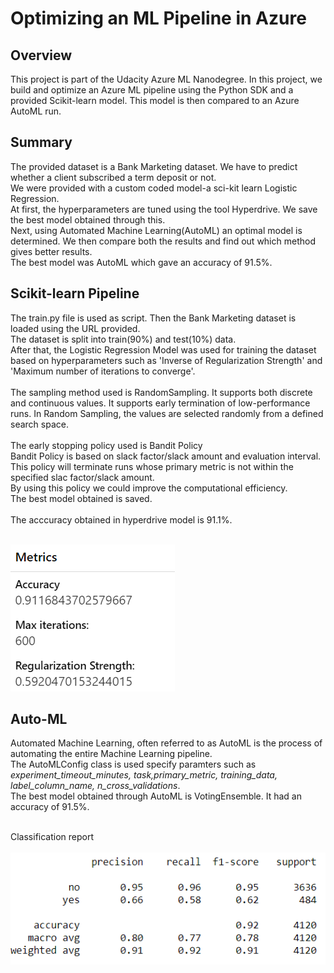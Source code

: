 # Optimizing an ML Pipeline in Azure

## Overview
This project is part of the Udacity Azure ML Nanodegree.
In this project, we build and optimize an Azure ML pipeline using the Python SDK and a provided Scikit-learn model.
This model is then compared to an Azure AutoML run.

## Summary
The provided dataset is a Bank Marketing dataset. We have to predict whether a client subscribed a term deposit or not. <br>
We were provided with a custom coded model-a sci-kit learn Logistic Regression.<br>
At first, the hyperparameters are tuned using the tool Hyperdrive. We save the best model obtained through this.<br>
Next, using Automated Machine Learning(AutoML) an optimal model is determined. We then compare both the results and find out which method gives better results.<br> 
The best model was AutoML which gave an accuracy of 91.5%.

## Scikit-learn Pipeline
The train.py file is used as script. Then the Bank Marketing dataset is loaded using the URL provided.<br>
The dataset is split into train(90%) and test(10%) data.<br>
After that, the Logistic Regression Model was used for training the dataset based on hyperparameters such as 'Inverse of Regularization Strength' and 'Maximum number of iterations to converge'.<br>
<br>
The sampling method used is RandomSampling. It supports both discrete and continuous values. It supports early termination of low-performance runs. In Random Sampling, the values are selected randomly from a defined search space.<br>
<br>
The early stopping policy used is Bandit Policy<br>
Bandit Policy is based on slack factor/slack amount and evaluation interval.<br>
This policy will terminate runs whose primary metric is not within the specified slac factor/slack amount.<br>
By using this policy we could improve the computational efficiency.<br>
The best model obtained is saved.<br>
<br>
The acccuracy obtained in hyperdrive model is 91.1%.<br>
<br>

<img src ='screenshots/hyperdrive accuracy.png'>

## Auto-ML

Automated Machine Learning, often referred to as AutoML is the process of automating the entire Machine Learning pipeline.<br>
The AutoMLConfig class is used specify paramters such as <i>experiment_timeout_minutes, task,primary_metric, training_data, label_column_name, n_cross_validations</i>.<br>
The best model obtained through AutoML is VotingEnsemble. It had an accuracy of 91.5%.<br><br>

Classification report<br><br>
<img src ='screenshots/automl classification.png'>


